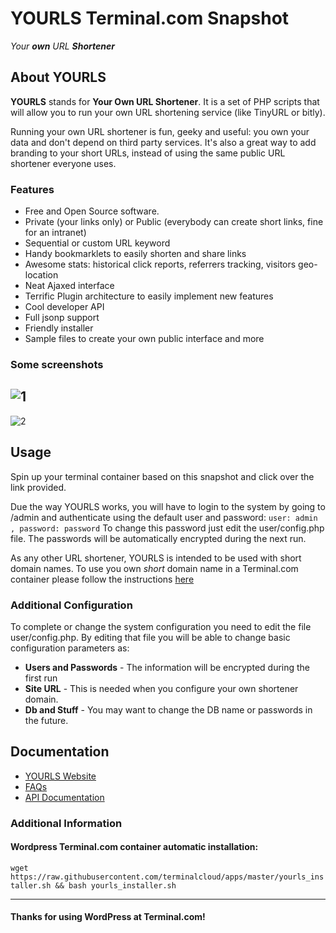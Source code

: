 # **YOURLS** Terminal.com Snapshot
*Your **own** URL **Shortener***


## About YOURLS
**YOURLS** stands for **Your Own URL Shortener**. It is a set of PHP scripts that will allow you to run your own URL shortening service (like TinyURL or bitly).

Running your own URL shortener is fun, geeky and useful: you own your data and don't depend on third party services. It's also a great way to add branding to your short URLs, instead of using the same public URL shortener everyone uses.

### Features
- Free and Open Source software.
- Private (your links only) or Public (everybody can create short links, fine for an intranet)
- Sequential or custom URL keyword
- Handy bookmarklets to easily shorten and share links
- Awesome stats: historical click reports, referrers tracking, visitors geo-location
- Neat Ajaxed interface
- Terrific Plugin architecture to easily implement new features
- Cool developer API
- Full jsonp support
- Friendly installer
- Sample files to create your own public interface and more

### Some screenshots
![1](https://yourls.org/yourls-org-images/admin-dashboard.gif)
---
![2](https://yourls.org/yourls-org-images/stats-anim.gif)

## Usage
Spin up your terminal container based on this snapshot and click over the link provided.

Due the way YOURLS works, you will have to login to the system by going to /admin and authenticate using the default user and password: ` user: admin , password: password ` To change this password just edit the user/config.php file. The passwords will be automatically encrypted during the next run.

As any other URL shortener, YOURLS is intended to be used with short domain names.
To use you own _short_ domain name in a Terminal.com container please follow the instructions [here](https://www.terminal.com/faq#cname)

### Additional Configuration
To complete or change the system configuration you need to edit the file user/config.php. By editing that file you will be able to change basic configuration parameters as:
- **Users and Passwords** - The information will be encrypted during the first run
- **Site URL** - This is needed when you configure your own shortener domain.
- **Db and Stuff** - You may want to change the DB name or passwords in the future.

## Documentation
- [YOURLS Website](http://yourls.org/)
- [FAQs](http://yourls.org/#FAQ)
- [API Documentation](http://yourls.org/#API)


### Additional Information
#### Wordpress Terminal.com container automatic installation:
`wget https://raw.githubusercontent.com/terminalcloud/apps/master/yourls_installer.sh && bash yourls_installer.sh`

---

#### Thanks for using WordPress at Terminal.com!